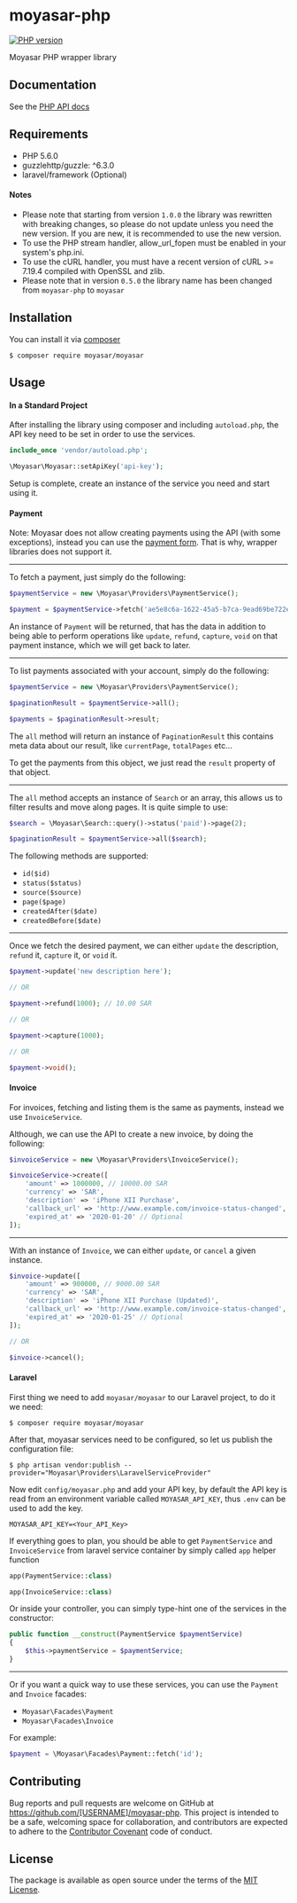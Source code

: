# moyasar-php

[![PHP version](https://badge.fury.io/ph/moyasar%2Fmoyasar.svg)](https://badge.fury.io/ph/moyasar%2Fmoyasar)

Moyasar PHP wrapper library

## Documentation

See the [PHP API docs](https://moyasar.com/docs/api/?php)

## Requirements

- PHP 5.6.0
- guzzlehttp/guzzle: ^6.3.0
- laravel/framework (Optional)

#### Notes

- Please note that starting from version `1.0.0` the library was rewritten with breaking changes, so please do not update
unless you need the new version. If you are new, it is recommended to use the new version.
- To use the PHP stream handler, allow_url_fopen must be enabled in your system's php.ini.
- To use the cURL handler, you must have a recent version of cURL >= 7.19.4 compiled with OpenSSL and zlib.
- Please note that in version `0.5.0` the library name has been changed from `moyasar-php` to `moyasar` 

## Installation

You can install it via [composer](https://getcomposer.org/)

    $ composer require moyasar/moyasar

## Usage

#### In a Standard Project

After installing the library using composer and including `autoload.php`, the API key need
to be set in order to use the services.

```php
include_once 'vendor/autoload.php';

\Moyasar\Moyasar::setApiKey('api-key');
```

Setup is complete, create an instance of the service you need and start using it.

#### Payment

Note: Moyasar does not allow creating payments using the API (with some exceptions), instead you can use
the [payment form](https://moyasar.com/docs/payments/create-payment/mpf/). That is why, wrapper libraries does not support it.

---

To fetch a payment, just simply do the following:

```php
$paymentService = new \Moyasar\Providers\PaymentService();

$payment = $paymentService->fetch('ae5e8c6a-1622-45a5-b7ca-9ead69be722e');
```

An instance of `Payment` will be returned, that has the data in addition to being able
to perform operations like `update`, `refund`, `capture`, `void` on that payment instance,
which we will get back to later.

---

To list payments associated with your account, simply do the following:

```php
$paymentService = new \Moyasar\Providers\PaymentService();

$paginationResult = $paymentService->all();

$payments = $paginationResult->result;
```

The `all` method will return an instance of `PaginationResult` this contains meta data
about our result, like `currentPage`, `totalPages` etc...

To get the payments from this object, we just read the `result` property of that object.

---

The `all` method accepts an instance of `Search` or an array, this allows us to filter
results and move along pages. It is quite simple to use:

```php
$search = \Moyasar\Search::query()->status('paid')->page(2);

$paginationResult = $paymentService->all($search);
```

The following methods are supported:

- `id($id)`
- `status($status)`
- `source($source)`
- `page($page)`
- `createdAfter($date)`
- `createdBefore($date)`

---

Once we fetch the desired payment, we can either `update` the description, `refund` it,
`capture` it, or `void` it.

```php
$payment->update('new description here');

// OR

$payment->refund(1000); // 10.00 SAR

// OR

$payment->capture(1000);

// OR

$payment->void();
```

#### Invoice

For invoices, fetching and listing them is the same as payments, instead we use `InvoiceService`.

Although, we can use the API to create a new invoice, by doing the following:

```php
$invoiceService = new \Moyasar\Providers\InvoiceService();

$invoiceService->create([
    'amount' => 1000000, // 10000.00 SAR
    'currency' => 'SAR',
    'description' => 'iPhone XII Purchase',
    'callback_url' => 'http://www.example.com/invoice-status-changed', // Optional
    'expired_at' => '2020-01-20' // Optional
]);
```

---

With an instance of `Invoice`, we can either `update`, or `cancel` a given instance.

```php
$invoice->update([
    'amount' => 900000, // 9000.00 SAR
    'currency' => 'SAR',
    'description' => 'iPhone XII Purchase (Updated)',
    'callback_url' => 'http://www.example.com/invoice-status-changed', // Optional
    'expired_at' => '2020-01-25' // Optional
]);

// OR

$invoice->cancel();
```

#### Laravel

First thing we need to add `moyasar/moyasar` to our Laravel project, to do it we need:

    $ composer require moyasar/moyasar

After that, moyasar services need to be configured, so let us publish the configuration file:

    $ php artisan vendor:publish --provider="Moyasar\Providers\LaravelServiceProvider"

Now edit `config/moyasar.php` and add your API key, by default the API key is read from
an environment variable called `MOYASAR_API_KEY`, thus `.env` can be used to add the key.

```env
MOYASAR_API_KEY=<Your_API_Key>
```

If everything goes to plan, you should be able to get `PaymentService` and `InvoiceService`
from laravel service container by simply called `app` helper function

```php
app(PaymentService::class)
```

```php
app(InvoiceService::class)
```

Or inside your controller, you can simply type-hint one of the services in the constructor:

```php
public function __construct(PaymentService $paymentService)
{
    $this->paymentService = $paymentService;
}
```

---

Or if you want a quick way to use these services, you can use the `Payment` and `Invoice` facades:

- `Moyasar\Facades\Payment`
- `Moyasar\Facades\Invoice`

For example:

```php
$payment = \Moyasar\Facades\Payment::fetch('id');
```

## Contributing

Bug reports and pull requests are welcome on GitHub at https://github.com/[USERNAME]/moyasar-php. This project is intended to be a safe, welcoming space for collaboration, and contributors are expected to adhere to the [Contributor Covenant](contributor-covenant.org) code of conduct.

## License

The package is available as open source under the terms of the [MIT License](http://opensource.org/licenses/MIT).
